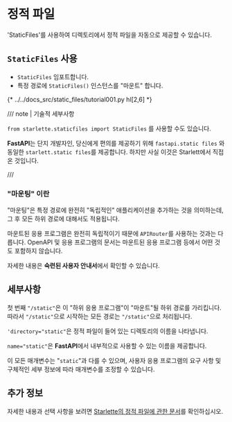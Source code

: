 # 정적 파일

'StaticFiles'를 사용하여 디렉토리에서 정적 파일을 자동으로 제공할 수 있습니다.

## `StaticFiles` 사용

* `StaticFiles` 임포트합니다.
* 특정 경로에 `StaticFiles()` 인스턴스를 "마운트" 합니다.

{* ../../docs_src/static_files/tutorial001.py hl[2,6] *}

/// note | 기술적 세부사항

`from starlette.staticfiles import StaticFiles` 를 사용할 수도 있습니다.

**FastAPI**는 단지 개발자인, 당신에게 편의를 제공하기 위해 `fastapi.static files` 와 동일한 `starlett.static files`를 제공합니다. 하지만 사실 이것은 Starlett에서 직접 온 것입니다.

///

### "마운팅" 이란

"마운팅"은 특정 경로에 완전히 "독립적인" 애플리케이션을 추가하는 것을 의미하는데, 그 후 모든 하위 경로에 대해서도 적용됩니다.

마운트된 응용 프로그램은 완전히 독립적이기 때문에 `APIRouter`를 사용하는 것과는 다릅니다. OpenAPI 및 응용 프로그램의 문서는 마운트된 응용 프로그램 등에서 어떤 것도 포함하지 않습니다.

자세한 내용은 **숙련된 사용자 안내서**에서 확인할 수 있습니다.

## 세부사항

첫 번째 `"/static"`은 이 "하위 응용 프로그램"이 "마운트"될 하위 경로를 가리킵니다. 따라서 `"/static"`으로 시작하는 모든 경로는 `"/static"`으로 처리됩니다.

`'directory="static"`은 정적 파일이 들어 있는 디렉토리의 이름을 나타냅니다.

`name="static"`은 **FastAPI**에서 내부적으로 사용할 수 있는 이름을 제공합니다.

이 모든 매개변수는 "`static`"과 다를 수 있으며, 사용자 응용 프로그램의 요구 사항 및 구체적인 세부 정보에 따라 매개변수를 조정할 수 있습니다.


## 추가 정보

자세한 내용과 선택 사항을 보려면 <a href="https://www.starlette.io/staticfiles/" class="external-link" target="_blank">Starlette의 정적 파일에 관한 문서</a>를 확인하십시오.
